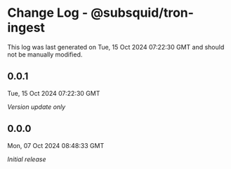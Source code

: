 # Change Log - @subsquid/tron-ingest

This log was last generated on Tue, 15 Oct 2024 07:22:30 GMT and should not be manually modified.

## 0.0.1
Tue, 15 Oct 2024 07:22:30 GMT

_Version update only_

## 0.0.0
Mon, 07 Oct 2024 08:48:33 GMT

_Initial release_

